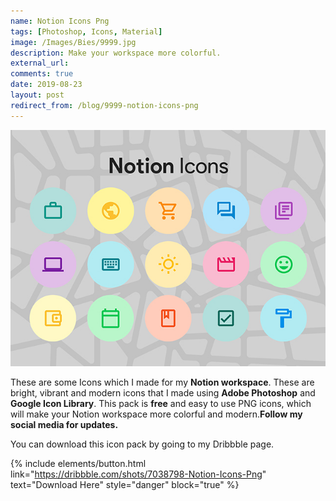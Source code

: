 ```yaml
---
name: Notion Icons Png
tags: [Photoshop, Icons, Material]
image: /Images/Bies/9999.jpg
description: Make your workspace more colorful.
external_url:
comments: true
date: 2019-08-23
layout: post
redirect_from: /blog/9999-notion-icons-png
---
```


![alt text](/Images/Bies/9999.jpg "Notion Icons Png")



These are some Icons which I made for my **Notion workspace**. These are bright, vibrant and modern icons that I made using **Adobe Photoshop** and **Google Icon Library**. This pack is **free** and easy to use PNG icons, which will make your Notion workspace more colorful and modern.**Follow my social media for updates.**

You can download this icon pack by going to my Dribbble page.

{% include elements/button.html link="https://dribbble.com/shots/7038798-Notion-Icons-Png" text="Download Here" style="danger" block="true" %}